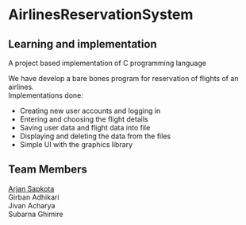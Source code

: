 # AirlinesReservationSystem
## Learning and implementation
A project based implementation of C programming language

We have develop a bare bones program for reservation of flights of an airlines. 
<br>
Implementations done:
- Creating new user accounts and logging in
- Entering and choosing the flight details
- Saving user data and flight data into file
- Displaying and deleting the data from the files
- Simple UI with the graphics library


## Team Members
<a target="_blank" href="https://github.com/arjansapkota">Arjan Sapkota</a>
<br>
Girban Adhikari
<br>
Jivan Acharya
<br>
Subarna Ghimire
